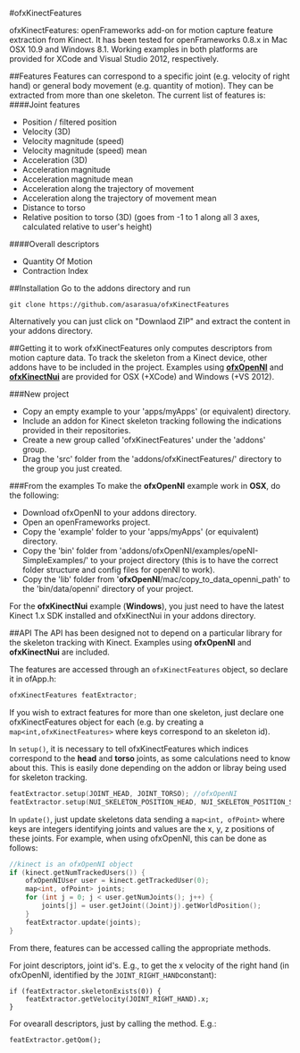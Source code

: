 #ofxKinectFeatures

ofxKinectFeatures: openFrameworks add-on for motion capture feature extraction from Kinect. It has been tested for openFrameworks 0.8.x in Mac OSX 10.9 and Windows 8.1. Working examples in both platforms are provided for XCode and Visual Studio 2012, respectively. 

##Features
Features can correspond to a specific joint (e.g. velocity of right hand) or general body movement (e.g. quantity of motion). They can be extracted from more than one skeleton.
The current list of features is:
####Joint features
* Position / filtered position
* Velocity (3D)
* Velocity magnitude (speed)
* Velocity magnitude (speed) mean
* Acceleration (3D)
* Acceleration magnitude
* Acceleration magnitude mean
* Acceleration along the trajectory of movement
* Acceleration along the trajectory of movement mean
* Distance to torso
* Relative position to torso (3D) (goes from -1 to 1 along all 3 axes, calculated relative to user's height)

####Overall descriptors
* Quantity Of Motion
* Contraction Index

##Installation
Go to the addons directory and run

```
git clone https://github.com/asarasua/ofxKinectFeatures
```

Alternatively you can just click on "Downlaod ZIP" and extract the content in your addons directory.

##Getting it to work
ofxKinectFeatures only computes descriptors from motion capture data. To track the skeleton from a Kinect device, other addons have to be included in the project. Examples using [**ofxOpenNI**](https://github.com/gameoverhack/ofxOpenNI) and [**ofxKinectNui**](https://github.com/sadmb/ofxKinectNui) are provided for OSX (+XCode) and Windows (+VS 2012).

###New project

- Copy an empty example to your 'apps/myApps' (or equivalent) directory.
- Include an addon for Kinect skeleton tracking following the indications provided in their repositories.
- Create a new group called 'ofxKinectFeatures' under the 'addons' group.
- Drag the 'src' folder from the 'addons/ofxKinectFeatures/' directory to the group you just created.

###From the examples
To make the **ofxOpenNI** example work in **OSX**, do the following:
- Download ofxOpenNI to your addons directory.
- Open an openFrameworks project.
- Copy the 'example' folder to your 'apps/myApps' (or equivalent) directory.
- Copy the 'bin' folder from 'addons/ofxOpenNI/examples/opeNI-SimpleExamples/' to your project directory (this is to have the correct folder structure and config files for openNI to work).
- Copy the 'lib' folder from '**ofxOpenNI**/mac/copy_to_data_openni_path' to the 'bin/data/openni' directory of your project.

For the **ofxKinectNui** example (**Windows**), you just need to have the latest Kinect 1.x SDK installed and ofxKinectNui in your addons directory.

##API
The API has been designed not to depend on a particular library for the skeleton tracking with Kinect. Examples using **ofxOpenNI** and **ofxKinectNui** are included.

The features are accessed through an `ofxKinectFeatures` object, so declare it in ofApp.h:

```cpp
ofxKinectFeatures featExtractor;
```

If you wish to extract features for more than one skeleton, just declare one ofxKinectFeatures object for each (e.g. by creating a `map<int,ofxKinectFeatures>` where keys correspond to an skeleton id).

In `setup()`, it is necessary to tell ofxKinectFeatures which indices correspond to the **head** and **torso** joints, as some calculations need to know about this. This is easily done depending on the addon or libray being used for skeleton tracking.

```cpp
featExtractor.setup(JOINT_HEAD, JOINT_TORSO); //ofxOpenNI
featExtractor.setup(NUI_SKELETON_POSITION_HEAD, NUI_SKELETON_POSITION_SPINE); //ofxKinectNui
```

In `update()`, just update skeletons data sending a `map<int, ofPoint>` where keys are integers identifying joints and values are the x, y, z positions of these joints. For example, when using ofxOpenNI, this can be done as follows:

```cpp
//kinect is an ofxOpenNI object
if (kinect.getNumTrackedUsers()) {
    ofxOpenNIUser user = kinect.getTrackedUser(0);
    map<int, ofPoint> joints;
    for (int j = 0; j < user.getNumJoints(); j++) {
        joints[j] = user.getJoint((Joint)j).getWorldPosition();
    }
    featExtractor.update(joints);
}
```

From there, features can be accessed calling the appropriate methods.

For joint descriptors, joint id's. E.g., to get the x velocity of the right hand (in ofxOpenNI, identified by the `JOINT_RIGHT_HAND`constant):

    if (featExtractor.skeletonExists(0)) {
        featExtractor.getVelocity(JOINT_RIGHT_HAND).x;
    }

For ovearall descriptors, just by calling the method. E.g.:

    featExtractor.getQom();


